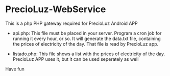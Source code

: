 PrecioLuz-WebService
====================

This is a php PHP gateway required for PrecioLuz Android APP

- api.php: This file must be placed in your server. Program a cron job for running it every hour, or so. It will
generate the data.txt file, containing the prices of electricity of the day. That file is read by PrecioLuz app.

- listado.php: This file shows a list with the prices of electricity of the day. PrecioLuz APP uses it, but
it can be used seperately as well

Have fun
